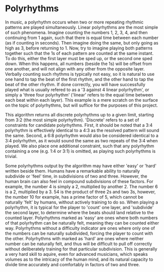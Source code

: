 # Polyrhythms

In music, a polyrhythm occurs when two or more repeating rhythmic patterns are
played simultaneously. Linear polyrhythms are the most simple of such
phenomena. Imagine counting the numbers 1, 2, 3, 4, and then continuing from 1
again, such that there is equal time between each number (as if counting in
seconds). Then imagine doing the same, but only going as high as 3, before
returning to 1. Now, try to imagine playing both patterns together such that
the 1s of each pattern are counted at the same instant. To do this, either the
first layer must be sped up, or the second one sped down. When this happens,
all numbers (beside the 1s) will be offset from one another, and will not
align with any other from the opposite layer. Verbally counting such rhythms
is typically not easy, so it is natural to use one hand to tap the beat of the
first rhythm, and the other hand to tap the beat of the other rhythm. If done
correctly, you will have successfully played what is usually refered to as a
'3 against 4 linear polyrhythm', or simply a 'three four polyrhythm' ('linear'
refers to the equal time between each beat within each layer). This example is
a mere scratch on the surface on the topic of polyrhythms, but will suffice
for the purposes of this project.

This algorithm returns all discrete polyrhythms up to a given limit, starting
from 3:2 (the most simple polyrhythm). 'Discrete' refers to a set of
constraints for candidate polyrhythms. First, it should be noted that a 3:4
polyrhythm is effectively identical to a 4:3 as the resolved pattern will
sound the same. Second, a 6:8 polyrhythm would also be considered identical to
a 3:4 polyrhythm, as it would sound the same as two repeats of the 3:4 when
played. We also place one additional constraint, such that any polyrhythm
containing a one (e.g. 1:4 or 3:1) is omitted, as playing such polyrhythms is
trivial.

Some polyrhythms output by the algorithm may have either 'easy' or 'hard'
written beside them. Humans have a remarkable ability to naturally subdivide
or 'feel' time, in subdivisions of two and three. However, the human brain can
also feel in compound subdivisions of these factors. For example, the number 4
is simply a 2, multiplied by another 2. The number 6 is a 2, multiplied by
a 3. 54 is the product of three 2s and two 3s, however, the number 10 for
example, has a prime factor of 5, which cannot be naturally 'felt' by humans,
without actively training to do so. When playing a polyrhythm, it is typical
for the player to 'count' one layer, and 'subdivide' the second layer, to
determine where the beats should land relative to the counted layer.
Polyrhythms marked as 'easy' are ones where both numbers of that polyrhythm
can be naturally felt, meaning they can be counted either way. Polyrhythms
without a difficulty indicator are ones where only one of the numbers can be
naturally subdivided, forcing the player to count with the other. Polyrhythms
with marked as 'hard' are ones where neither number can be naturally felt, and
thus will be difficult to pull off correctly without deliberately training for
that particular subdivision. This is generally a very hard skill to aquire,
even for advanced musicians, which speaks volumes as to the intricacy of the
human mind, and its natural capacity to divide time accurately and
comfortably in factors of two and three.
